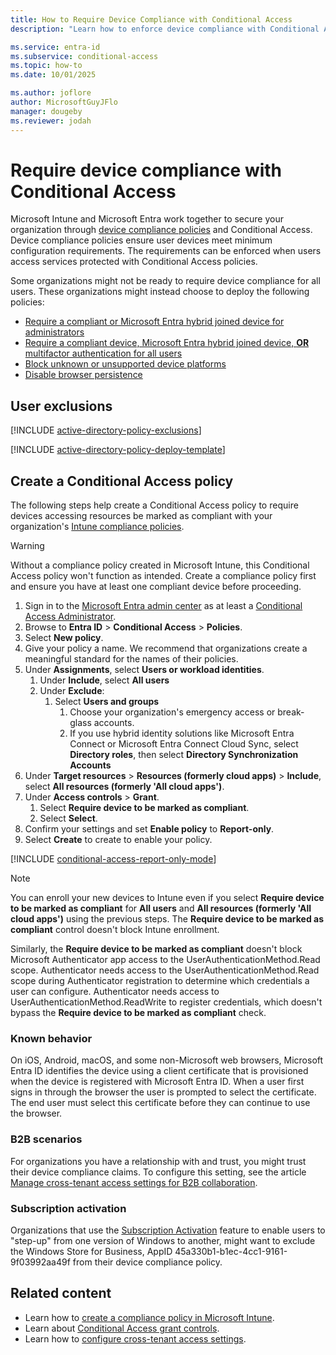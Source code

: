 ```yaml
---
title: How to Require Device Compliance with Conditional Access
description: "Learn how to enforce device compliance with Conditional Access policies. Ensure secure access to resources by meeting your organization's configuration requirements."

ms.service: entra-id
ms.subservice: conditional-access
ms.topic: how-to
ms.date: 10/01/2025

ms.author: joflore
author: MicrosoftGuyJFlo
manager: dougeby
ms.reviewer: jodah
---
```

# Require device compliance with Conditional Access

Microsoft Intune and Microsoft Entra work together to secure your organization through [device compliance policies](/mem/intune/protect/device-compliance-get-started) and Conditional Access. Device compliance policies ensure user devices meet minimum configuration requirements. The requirements can be enforced when users access services protected with Conditional Access policies.

Some organizations might not be ready to require device compliance for all users. These organizations might instead choose to deploy the following policies: 

- [Require a compliant or Microsoft Entra hybrid joined device for administrators](policy-alt-admin-device-compliand-hybrid.md)
- [Require a compliant device, Microsoft Entra hybrid joined device, **OR** multifactor authentication for all users](policy-alt-all-users-compliant-hybrid-or-mfa.md)
- [Block unknown or unsupported device platforms](policy-all-users-device-unknown-unsupported.md)
- [Disable browser persistence](policy-all-users-persistent-browser.md)

## User exclusions
[!INCLUDE [active-directory-policy-exclusions](~/includes/entra-policy-exclude-user.md)]

[!INCLUDE [active-directory-policy-deploy-template](~/includes/entra-policy-deploy-template.md)]

## Create a Conditional Access policy

The following steps help create a Conditional Access policy to require devices accessing resources be marked as compliant with your organization's [Intune compliance policies](/mem/intune/protect/create-compliance-policy). 

> [!WARNING]
> Without a compliance policy created in Microsoft Intune, this Conditional Access policy won't function as intended. Create a compliance policy first and ensure you have at least one compliant device before proceeding.

1. Sign in to the [Microsoft Entra admin center](https://entra.microsoft.com) as at least a [Conditional Access Administrator](../role-based-access-control/permissions-reference.md#conditional-access-administrator).
1. Browse to **Entra ID** > **Conditional Access** > **Policies**.
1. Select **New policy**.
1. Give your policy a name. We recommend that organizations create a meaningful standard for the names of their policies.
1. Under **Assignments**, select **Users or workload identities**.
   1. Under **Include**, select **All users**
   1. Under **Exclude**: 
      1. Select **Users and groups** 
         1. Choose your organization's emergency access or break-glass accounts.
         1. If you use hybrid identity solutions like Microsoft Entra Connect or Microsoft Entra Connect Cloud Sync, select **Directory roles**, then select **Directory Synchronization Accounts**
1. Under **Target resources** > **Resources (formerly cloud apps)** > **Include**, select **All resources (formerly 'All cloud apps')**.
1. Under **Access controls** > **Grant**.
   1. Select **Require device to be marked as compliant**.
   1. Select **Select**.
1. Confirm your settings and set **Enable policy** to **Report-only**.
1. Select **Create** to create to enable your policy.

[!INCLUDE [conditional-access-report-only-mode](../../includes/conditional-access-report-only-mode.md)]

> [!NOTE]
> You can enroll your new devices to Intune even if you select **Require device to be marked as compliant** for **All users** and **All resources (formerly 'All cloud apps')** using the previous steps. The **Require device to be marked as compliant** control doesn't block Intune enrollment. 
>
> Similarly, the **Require device to be marked as compliant** doesn't block Microsoft Authenticator app access to the UserAuthenticationMethod.Read scope. Authenticator needs access to the UserAuthenticationMethod.Read scope during Authenticator registration to determine which credentials a user can configure. Authenticator needs access to UserAuthenticationMethod.ReadWrite to register credentials, which doesn't bypass the **Require device to be marked as compliant** check.

### Known behavior

On iOS, Android, macOS, and some non-Microsoft web browsers, Microsoft Entra ID identifies the device using a client certificate that is provisioned when the device is registered with Microsoft Entra ID. When a user first signs in through the browser the user is prompted to select the certificate. The end user must select this certificate before they can continue to use the browser.

### B2B scenarios

For organizations you have a relationship with and trust, you might trust their device compliance claims. To configure this setting, see the article [Manage cross-tenant access settings for B2B collaboration](../../external-id/cross-tenant-access-settings-b2b-collaboration.yml#to-change-inbound-trust-settings-for-mfa-and-device-claims).

### Subscription activation

Organizations that use the [Subscription Activation](/windows/deployment/windows-10-subscription-activation) feature to enable users to "step-up" from one version of Windows to another, might want to exclude the Windows Store for Business, AppID 45a330b1-b1ec-4cc1-9161-9f03992aa49f from their device compliance policy.

## Related content

- Learn how to [create a compliance policy in Microsoft Intune](/mem/intune/protect/create-compliance-policy).
- Learn about [Conditional Access grant controls](/entra/identity/conditional-access/concept-conditional-access-grant#require-device-to-be-marked-as-compliant).
- Learn how to [configure cross-tenant access settings](/entra/external-id/cross-tenant-access-settings-b2b-collaboration#to-change-inbound-trust-settings-for-mfa-and-device-claims).
